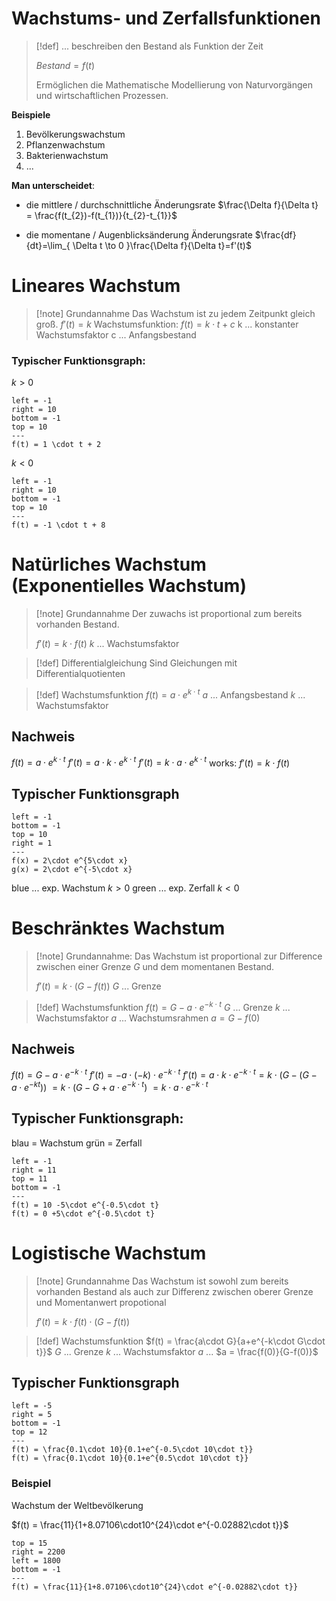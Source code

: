# Wachstums- und Zerfallsfunktionen

> [!def]
> ... beschreiben den Bestand als Funktion der Zeit
> 
> $Bestand = f(t)$
> 
> Ermöglichen die Mathematische Modellierung von Naturvorgängen und wirtschaftlichen Prozessen.

**Beispiele**
1. Bevölkerungswachstum
2. Pflanzenwachstum
3. Bakterienwachstum
4. ...

**Man unterscheidet**:
- die mittlere / durchschnittliche Änderungsrate
	$\frac{\Delta f}{\Delta t} = \frac{f(t_{2})-f(t_{1})}{t_{2}-t_{1}}$

- die momentane / Augenblicksänderung Änderungsrate
	$\frac{df}{dt}=\lim_{ \Delta t \to 0 }\frac{\Delta f}{\Delta t}=f'(t)$

# Lineares Wachstum

> [!note] Grundannahme 
> Das Wachstum ist zu jedem Zeitpunkt gleich groß.
> $f'(t) = k$
> Wachstumsfunktion: $f(t) = k\cdot t+c$
> k ... konstanter Wachstumsfaktor
> c ... Anfangsbestand

### Typischer Funktionsgraph:

$k > 0$
```desmos-graph
left = -1
right = 10
bottom = -1
top = 10
---
f(t) = 1 \cdot t + 2
```

$k < 0$
```desmos-graph
left = -1
right = 10
bottom = -1
top = 10
---
f(t) = -1 \cdot t + 8
```

# Natürliches Wachstum (Exponentielles Wachstum)

> [!note] Grundannahme
> Der zuwachs ist proportional zum bereits vorhanden Bestand.
> 
> $f'(t) = k\cdot f(t)$
> $k$ ... Wachstumsfaktor

> [!def] Differentialgleichung
> Sind Gleichungen mit Differentialquotienten

> [!def] Wachstumsfunktion
> $f(t)=a\cdot e^{k\cdot t}$
> $a$ ... Anfangsbestand
> $k$ ... Wachstumsfaktor

## Nachweis
$f(t) = a\cdot e^{k\cdot t}$
$f'(t) = a\cdot k\cdot e^{k\cdot t}$
$f'(t) = k\cdot a\cdot e^{k\cdot t}$
works: $f'(t) = k\cdot f(t)$

## Typischer Funktionsgraph
```desmos-graph
left = -1
bottom = -1
top = 10
right = 1
---
f(x) = 2\cdot e^{5\cdot x}
g(x) = 2\cdot e^{-5\cdot x}
```
blue ... exp. Wachstum $k>0$
green ... exp. Zerfall $k < 0$

# Beschränktes Wachstum

> [!note] Grundannahme:
> Das Wachstum ist proportional zur Difference zwischen einer Grenze $G$ und dem momentanen Bestand.
> 
> $f'(t) = k\cdot(G-f(t))$
> $G$ ... Grenze

> [!def] Wachstumsfunktion
> $f(t) = G-a\cdot e^{-k\cdot t}$
> $G$ ... Grenze
> $k$ ... Wachstumsfaktor
> $a$ ... Wachstumsrahmen $a = G - f(0)$

## Nachweis
$f(t) =G-a\cdot e^{-k\cdot t}$
$f'(t) =-a\cdot (-k)\cdot e^{-k\cdot t}$
$f'(t) = a\cdot k\cdot e^{-k\cdot t} = k\cdot(G-(G-a\cdot e^{-kt}))$
$= k\cdot(G-G+a\cdot e^{-k\cdot t})$
$= k\cdot a\cdot e^{-k\cdot t}$

## Typischer Funktionsgraph:

blau = Wachstum
grün = Zerfall
```desmos-graph
left = -1
right = 11
top = 11
bottom = -1
---
f(t) = 10 -5\cdot e^{-0.5\cdot t}
f(t) = 0 +5\cdot e^{-0.5\cdot t}
```

# Logistische Wachstum

> [!note] Grundannahme
> Das Wachstum ist sowohl zum bereits vorhanden Bestand als auch zur Differenz zwischen oberer Grenze und Momentanwert propotional
> 
> $f'(t) = k\cdot f(t)\cdot(G-f(t))$

> [!def] Wachstumsfunktion
> $f(t) = \frac{a\cdot G}{a+e^{-k\cdot G\cdot t}}$
> $G$ ... Grenze
> $k$ ... Wachstumsfaktor
> $a$ ... $a = \frac{f(0)}{G-f(0)}$

## Typischer Funktionsgraph
```desmos-graph
left = -5
right = 5
bottom = -1
top = 12
---
f(t) = \frac{0.1\cdot 10}{0.1+e^{-0.5\cdot 10\cdot t}}
f(t) = \frac{0.1\cdot 10}{0.1+e^{0.5\cdot 10\cdot t}}
```

### Beispiel
Wachstum der Weltbevölkerung

$f(t) = \frac{11}{1+8.07106\cdot10^{24}\cdot e^{-0.02882\cdot t}}$

```desmos-graph
top = 15
right = 2200
left = 1800
bottom = -1
---
f(t) = \frac{11}{1+8.07106\cdot10^{24}\cdot e^{-0.02882\cdot t}}
```

